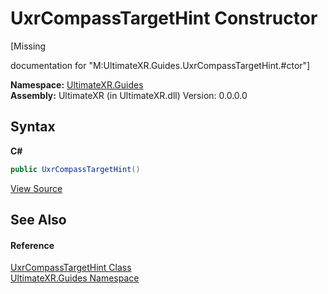 # UxrCompassTargetHint Constructor 
 

\[Missing <summary> documentation for "M:UltimateXR.Guides.UxrCompassTargetHint.#ctor"\]

**Namespace:**&nbsp;<a href="N_UltimateXR_Guides">UltimateXR.Guides</a><br />**Assembly:**&nbsp;UltimateXR (in UltimateXR.dll) Version: 0.0.0.0

## Syntax

**C#**<br />
``` C#
public UxrCompassTargetHint()
```

<a href="UltimateXR/Scripts/docs/guides/UxrCompassTargetHint.cs" rel="noopener noreferrer" title="View the source code">View Source</a><br />

## See Also


#### Reference
<a href="T_UltimateXR_Guides_UxrCompassTargetHint">UxrCompassTargetHint Class</a><br /><a href="N_UltimateXR_Guides">UltimateXR.Guides Namespace</a><br />